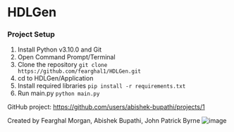 # HDLGen

### Project Setup
1. Install Python v3.10.0 and Git
2. Open Command Prompt/Terminal
3. Clone the repository
``
git clone https://github.com/fearghal1/HDLGen.git
``
3. cd to HDLGen/Application
4. Install required libraries
``
pip install -r requirements.txt
``
5. Run main.py
``
python main.py
``

GitHub project: https://github.com/users/abishek-bupathi/projects/1

Created by Fearghal Morgan, Abishek Bupathi, John Patrick Byrne
![image](https://vicicourse.s3.eu-west-1.amazonaws.com/HDLGen/HDLGen_ChatGPT_TopLevelProcessDiagram.jpg)

